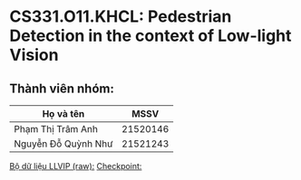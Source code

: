 # CS331.O11.KHCL: Pedestrian Detection in the context of Low-light Vision
## Thành viên nhóm:
| Họ và tên     | MSSV          |
| ------------- | ------------- |
| Phạm Thị Trâm Anh  | 21520146  |
| Nguyễn Đỗ Quỳnh Như  | 21521243  |

[Bộ dữ liệu LLVIP (raw):](https://drive.google.com/file/d/174nWAoHed0Gvo8_BL4OUOt7na0MVRlXo/view?usp=drive_link)
[Checkpoint:](https://drive.google.com/drive/folders/1wVzOKebR0a8TX-Wk-fJkJOFXuF3SXuTa?usp=drive_link)

